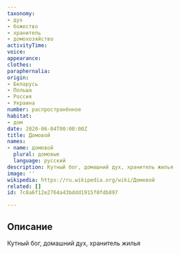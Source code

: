 ```yaml
---
taxonomy:
- дух
- божество
- хранитель
- домохозяйство
activityTime:
voice:
appearance:
clothes:
paraphernalia:
origin:
- Беларусь
- Польша
- Россия
- Украина
number: распространённое
habitat:
- дом
date: 2020-06-04T00:00:00Z
title: Домовой
names:
- name: домовой
  plural: домовые
  language: русский
description: Кутный бог, домашний дух, хранитель жилья
image: ''
wikipedia: https://ru.wikipedia.org/wiki/Домовой
related: []
id: 7c8a6f12e2764a43bddd1915f0fdb897

---
```

## Описание
Кутный бог, домашний дух, хранитель жилья
